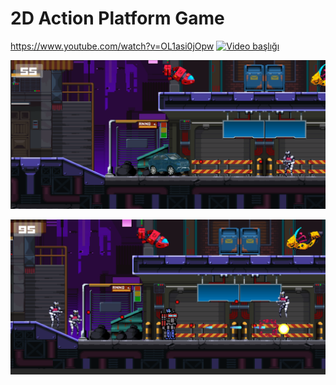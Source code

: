 # 2D Action Platform Game

https://www.youtube.com/watch?v=OL1asi0jOpw
[![Video başlığı](https://img.youtube.com/vi/OL1asi0jOpw/maxresdefault.jpg)](https://www.youtube.com/watch?v=OL1asi0jOpw)


![Image](https://github.com/mhasangecit/2D-Action-Platform-Game/blob/main/Screenshots/Screenshot%202024-01-02%20165357.png)

![Image](https://github.com/mhasangecit/2D-Action-Platform-Game/blob/main/Screenshots/Screenshot%202024-01-02%20165544.png)
